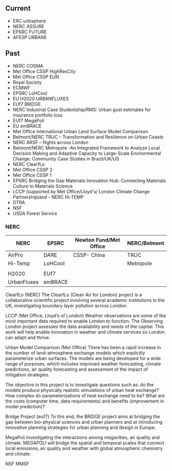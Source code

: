 ## Current

- ERC urbisphere
- NERC ASSURE
- EPSRC FUTURE
- AFESP URBANE


## Past

- NERC COSMA
- Met Office CSSP HighResCity
- Met Office CSSP EUN
- Royal Society
- ECMWF
- EPSRC LoHCool
- EU H2020 URBANFLUXES
- EUf7 BRIDGE
- NERC Industrial Case Studentship/RMS:  Urban gust estimates for insurance portfolio loss
- EUf7 MegaPoli
- EU emBRACE
- Met Office International Urban Land Surface Model Comparison
- Belmont/NERC TRUC – Transformation and Resilience on Urban Coasts
- NERC ARSF – flights across London
- Belmont/NERC Metropole -An Integrated Framework to Analyze Local Decision Making and Adaptive Capacity to Large-Scale Environmental Change: Community Case Studies in Brazil/UK/US
- NERC ClearfLo
- Met Office CSSP 2
- Met Office CSSP 1
- EPSRC Bridging the Gap Materials Innovation Hub: Connecting Materials Culture to Materials Science
- LCCP (supported by Met Office/Lloyd's/ London Climate Change Partnership)and - NERC Hi-TEMP
- DTRA
- NSF
- USDA Forest Service

### NERC

| NERC | EPSRC |Newton Fund/Met Office | NERC/Belmont |
|--|--| --| --|
|AirPro |DARE |CSSP- China |TRUC 
|Hi-Temp |LoHCool | | Metropole
| | | 
| H2020 |EUf7 | 
UrbanFluxes | emBRACE | 


ClearfLo (NERC)
The ClearfLo (Clean Air for London) project is a collaborative scientific project involving several academic institutions in the UK, investigating boundary layer pollution across London.

LCCP (Met Office, Lloyd’s of London)
Weather observations are some of the most important data required to enable London to function. The Observing London project assesses the data availability and needs of the capital. This work will help enable innovation in weather and climate services so London can adapt and thrive.

Urban Model Comparison (Met Office)
There has been a rapid increase in the number of land-atmosphere exchange models which explicitly parameterize urban surfaces. The models are being developed for a wide range of purposes, which includes improved weather forecasting, climate predictions, air quality forecasting and assessment of the impact of mitigation strategies.

The objective in this project is to investigate questions such as: do the models produce physically realistic simulations of urban heat exchange? How complex do parameterizations of heat exchange need to be? What are the costs (computer time, data requirements) and benefits (improvement in model prediction)?

Bridge Project (euf7)
To this end, the BRIDGE project aims at bridging the gap between bio-physical sciences and urban planners and at introducing innovative planning strategies for urban planning and design in Europe.

MegaPoli
Investigating the interactions among megacities, air quality and climate. MEGAPOLI will bridge the spatial and temporal scales that connect local emissions, air quality and weather with global atmospheric chemistry and climate.

NSF
MMSF
